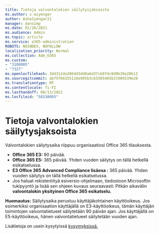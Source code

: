 ```yaml
---
title: Tietoja valvontalokien säilytysjaksoista
ms.author: v-aiyengar
author: AshaIyengar21
manager: dansimp
ms.date: 02/26/2021
ms.audience: Admin
ms.topic: article
ms.service: o365-administration
ROBOTS: NOINDEX, NOFOLLOW
localization_priority: Normal
ms.collection: Adm_O365
ms.custom:
- "3100005"
- "7327"
ms.openlocfilehash: 3dd312da2064d3dd0a6d37cb074c0d9b39a20b12
ms.sourcegitcommit: ab75f66355116e995b3cb5505465b31989339e28
ms.translationtype: MT
ms.contentlocale: fi-FI
ms.lasthandoff: 08/13/2021
ms.locfileid: "58330093"
---
```

# <a name="about-audit-logs-retention-periods"></a>Tietoja valvontalokien säilytysjaksoista

Valvontalokien säilytysaika riippuu organisaatiosi Office 365 tilauksesta.

- **Office 365 E3:** 90 päivää.
- **Office 365 E5:** 365 päivää. Yhden vuoden säilytys on tällä hetkellä esikatselussa.
- **E3 Office 365 Advanced Compliance lisäosa :** 365 päivää. Yhden vuoden säilytys on tällä hetkellä esikatselussa.
- Jos haluat rekisteröityä esiversio-ohjelmaan, tiedostoon Microsoftin tukipyyntö ja lisää sen ohjeen kuvaus seuraavasti: Pitkän aikavälin **valvontalokin yksityinen Office 365 esikatselu.**

**Huomautus:** Säilytysaika perustuu käyttäjäkohtainen käyttöoikeus. Jos esimerkiksi organisaation käyttäjällä on E3-käyttöoikeus, tämän käyttäjän toimintojen valvontatietueet säilytetään 90 päivän ajan. Jos käyttäjällä on E5-käyttöoikeus, hänen valvontatietueet säilytetään vuoden ajan.

Lisätietoja on usein kysytyissä [kysymyksissä.](https://go.microsoft.com/fwlink/?linkid=2115336)